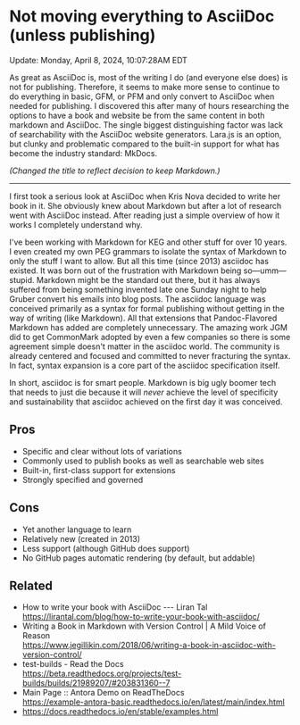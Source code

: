# Not moving everything to AsciiDoc (unless publishing)

Update: Monday, April 8, 2024, 10:07:28AM EDT

As great as AsciiDoc is, most of the writing I do (and everyone else does) is not for publishing. Therefore, it seems to make more sense to continue to do everything in basic, GFM, or PFM and only convert to AsciiDoc when needed for publishing. I discovered this after many of hours researching the options to have a book and website be from the same content in both markdown and AsciiDoc. The single biggest distinguishing factor was lack of searchability with the AsciiDoc website generators. Lara.js is an option, but clunky and problematic compared to the built-in support for what has become the industry standard: MkDocs.

*(Changed the title to reflect decision to keep Markdown.)*

----

I first took a serious look at AsciiDoc when Kris Nova decided to write her book in it. She obviously knew about Markdown but after a lot of research went with AsciiDoc instead. After reading just a simple overview of how it works I completely understand why.

I've been working with Markdown for KEG and other stuff for over 10 years. I even created my own PEG grammars to isolate the syntax of Markdown to only the stuff I want to allow. But all this time (since 2013) asciidoc has existed. It was born out of the frustration with Markdown being so—umm—stupid. Markdown might be the standard out there, but it has always suffered from being something invented late one Sunday night to help Gruber convert his emails into blog posts. The asciidoc language was conceived primarily as a syntax for formal publishing without getting in the way of writing (like Markdown). All that extensions that Pandoc-Flavored Markdown has added are completely unnecessary. The amazing work JGM did to get CommonMark adopted by even a few companies so there is some agreement simple doesn't matter in the asciidoc world. The community is already centered and focused and committed to never fracturing the syntax. In fact, syntax expansion is a core part of the asciidoc specification itself.

In short, asciidoc is for smart people. Markdown is big ugly boomer tech that needs to just die because it will *never* achieve the level of specificity and sustainability that asciidoc achieved on the first day it was conceived.

## Pros

* Specific and clear without lots of variations
* Commonly used to publish books as well as searchable web sites
* Built-in, first-class support for extensions
* Strongly specified and governed

## Cons

* Yet another language to learn
* Relatively new (created in 2013)
* Less support (although GitHub does support)
* No GitHub pages automatic rendering (by default, but addable)

## Related

* How to write your book with AsciiDoc --- Liran Tal  
  <https://lirantal.com/blog/how-to-write-your-book-with-asciidoc/>
* Writing a Book in Markdown with Version Control \| A Mild Voice of Reason  
  <https://www.jegillikin.com/2018/06/writing-a-book-in-asciidoc-with-version-control/>
* test-builds - Read the Docs  
  <https://beta.readthedocs.org/projects/test-builds/builds/21989207/#203831360--7>
* Main Page :: Antora Demo on ReadTheDocs  
  <https://example-antora-basic.readthedocs.io/en/latest/main/index.html>
* <https://docs.readthedocs.io/en/stable/examples.html>
